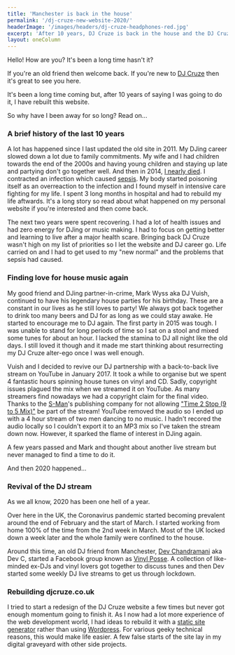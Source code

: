 ```yaml
---
title: 'Manchester is back in the house'
permalink: '/dj-cruze-new-website-2020/'
headerImage: '/images/headers/dj-cruze-headphones-red.jpg'
excerpt: 'After 10 years, DJ Cruze is back in the house and the DJ Cruze website gets a makeover!'
layout: oneColumn
---
```


Hello! How are you? It's been a long time hasn't it?

If you're an old friend then welcome back. If you're new to [DJ Cruze](/about) then it's great to see you here.

It's been a long time coming but, after 10 years of saying I was going to do it, I have rebuilt this website.

So why have I been away for so long? Read on...

### A brief history of the last 10 years

A lot has happened since I last updated the old site in 2011. My DJing career slowed down a lot due to family commitments. My wife and I had children towards the end of the 2000s and having young children and staying up late and partying don't go together well. And then in 2014, [I nearly died](https://marclittlemore.com/how-i-almost-died). I contracted an infection which caused [sepsis](https://sepsistrust.org/about/about-sepsis/). My body started poisoning itself as an overreaction to the infection and I found myself in intensive care fighting for my life. I spent 3 long months in hospital and had to rebuild my life aftwards. It's a long story so read about what happened on my personal website if you're interested and then come back.

The next two years were spent recovering. I had a lot of health issues and had zero energy for DJing or music making. I had to focus on getting better and learning to live after a major health scare. Bringing back DJ Cruze wasn't high on my list of priorities so I let the website and DJ career go. Life carried on and I had to get used to my "new normal" and the problems that sepsis had caused.

### Finding love for house music again

My good friend and DJing partner-in-crime, Mark Wyss aka DJ Vuish, continued to have his legendary house parties for his birthday. These are a constant in our lives as he still loves to party! We always got back together to drink too many beers and DJ for as long as we could stay awake. He started to encourage me to DJ again. The first party in 2015 was tough. I was unable to stand for long periods of time so I sat on a stool and mixed some tunes for about an hour. I lacked the stamina to DJ all night like the old days. I still loved it though and it made me start thinking about resurrecting my DJ Cruze alter-ego once I was well enough.

Vuish and I decided to revive our DJ partnership with a back-to-back live stream on YouTube in January 2017. It took a while to organise but we spent 4 fantastic hours spinning house tunes on vinyl and CD. Sadly, copyright issues plagued the mix when we streamed it on YouTube. As many streamers find nowadays we had a copyright claim for the final video. Thanks to the [S-Man](https://www.rogersanchez.com/)'s publishing company for not allowing ["Time 2 Stop (9 to 5 Mix)"](https://www.youtube.com/watch?v=5qekY_11MzQ) be part of the stream! YouTube removed the audio so I ended up with a 4 hour stream of two men dancing to no music. I hadn't recored the audio locally so I couldn't export it to an MP3 mix so I've taken the stream down now. However, it sparked the flame of interest in DJing again.

A few years passed and Mark and thought about another live stream but never managed to find a time to do it.

And then 2020 happened...

### Revival of the DJ stream

As we all know, 2020 has been one hell of a year.

Over here in the UK, the Coronavirus pandemic started becoming prevalent around the end of February and the start of March. I started working from home 100% of the time from the 2nd week in March. Most of the UK locked down a week later and the whole family were confined to the house.

Around this time, an old DJ friend from Manchester, [Dev Chandramani](https://www.facebook.com/dev.chandramani) aka Dev C, started a Facebook group known as [Vinyl Posse](https://www.facebook.com/groups/vinylposse). A collection of like-minded ex-DJs and vinyl lovers got together to discuss tunes and then Dev started some weekly DJ live streams to get us through lockdown.

### Rebuilding djcruze.co.uk

I tried to start a redesign of the DJ Cruze website a few times but never got enough momentum going to finish it. As I now had a lot more experience of the web development world, I had ideas to rebuild it with a [static site generator](https://www.netlify.com/blog/2020/04/14/what-is-a-static-site-generator-and-3-ways-to-find-the-best-one/) rather than using [Wordpress](https://wordpress.com/). For various geeky technical reasons, this would make life easier. A few false starts of the site lay in my digital graveyard with other side projects.
